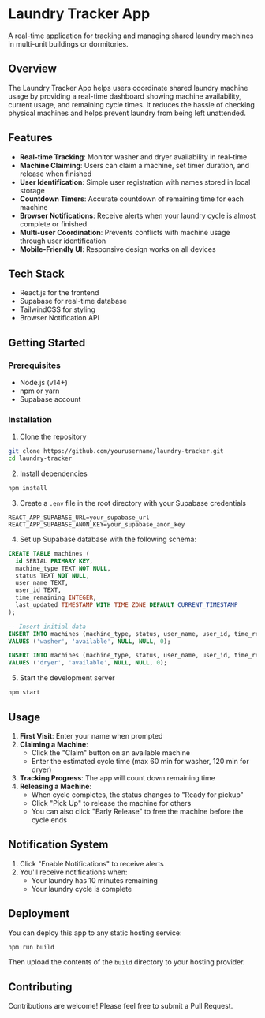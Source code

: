 # Laundry Tracker App

A real-time application for tracking and managing shared laundry machines in multi-unit buildings or dormitories.

## Overview

The Laundry Tracker App helps users coordinate shared laundry machine usage by providing a real-time dashboard showing machine availability, current usage, and remaining cycle times. It reduces the hassle of checking physical machines and helps prevent laundry from being left unattended.

## Features

- **Real-time Tracking**: Monitor washer and dryer availability in real-time
- **Machine Claiming**: Users can claim a machine, set timer duration, and release when finished
- **User Identification**: Simple user registration with names stored in local storage
- **Countdown Timers**: Accurate countdown of remaining time for each machine
- **Browser Notifications**: Receive alerts when your laundry cycle is almost complete or finished
- **Multi-user Coordination**: Prevents conflicts with machine usage through user identification
- **Mobile-Friendly UI**: Responsive design works on all devices

## Tech Stack

- React.js for the frontend
- Supabase for real-time database
- TailwindCSS for styling
- Browser Notification API

## Getting Started

### Prerequisites

- Node.js (v14+)
- npm or yarn
- Supabase account

### Installation

1. Clone the repository
```bash
git clone https://github.com/yourusername/laundry-tracker.git
cd laundry-tracker
```

2. Install dependencies
```bash
npm install
```

3. Create a `.env` file in the root directory with your Supabase credentials
```
REACT_APP_SUPABASE_URL=your_supabase_url
REACT_APP_SUPABASE_ANON_KEY=your_supabase_anon_key
```

4. Set up Supabase database with the following schema:

```sql
CREATE TABLE machines (
  id SERIAL PRIMARY KEY,
  machine_type TEXT NOT NULL,
  status TEXT NOT NULL,
  user_name TEXT,
  user_id TEXT,
  time_remaining INTEGER,
  last_updated TIMESTAMP WITH TIME ZONE DEFAULT CURRENT_TIMESTAMP
);

-- Insert initial data
INSERT INTO machines (machine_type, status, user_name, user_id, time_remaining)
VALUES ('washer', 'available', NULL, NULL, 0);

INSERT INTO machines (machine_type, status, user_name, user_id, time_remaining)
VALUES ('dryer', 'available', NULL, NULL, 0);
```

5. Start the development server
```bash
npm start
```

## Usage

1. **First Visit**: Enter your name when prompted
2. **Claiming a Machine**: 
   - Click the "Claim" button on an available machine
   - Enter the estimated cycle time (max 60 min for washer, 120 min for dryer)
3. **Tracking Progress**: The app will count down remaining time
4. **Releasing a Machine**:
   - When cycle completes, the status changes to "Ready for pickup"
   - Click "Pick Up" to release the machine for others
   - You can also click "Early Release" to free the machine before the cycle ends

## Notification System

1. Click "Enable Notifications" to receive alerts
2. You'll receive notifications when:
   - Your laundry has 10 minutes remaining
   - Your laundry cycle is complete

## Deployment

You can deploy this app to any static hosting service:

```bash
npm run build
```

Then upload the contents of the `build` directory to your hosting provider.

## Contributing

Contributions are welcome! Please feel free to submit a Pull Request.